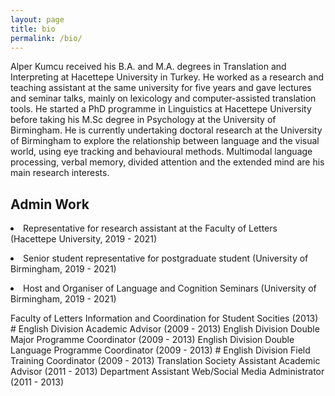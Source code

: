 ```yaml
---
layout: page
title: bio
permalink: /bio/
---
```


Alper Kumcu received his B.A. and M.A. degrees in Translation and Interpreting at Hacettepe University in Turkey. He worked as a research and teaching assistant at the same university for five years and gave lectures and seminar talks, mainly on lexicology and computer-assisted translation tools. He started a PhD programme in Linguistics at Hacettepe University before taking his M.Sc degree in Psychology at the University of Birmingham. He is currently undertaking doctoral research at the University of Birmingham to explore the relationship between language and the visual world, using eye tracking and behavioural methods. Multimodal language processing, verbal memory, divided attention and the extended mind are his main research interests.

<p><h2>Admin Work</h2>
<p><li>Representative for research assistant at the Faculty of Letters (Hacettepe University, 2019 - 2021)</li>
<p><li>Senior student representative for postgraduate student (University of Birmingham, 2019 - 2021)</li>
<p><li>Host and Organiser of Language and Cognition Seminars (University of Birmingham, 2019 - 2021)</li>


Faculty of Letters Information and Coordination for Student Socities (2013) # English Division Academic Advisor (2009 - 2013)
English Division Double Major Programme Coordinator (2009 - 2013)
English Division Double Language Programme Coordinator (2009 - 2013) # English Division Field Training Coordinator (2009 - 2013)
Translation Society Assistant Academic Advisor (2011 - 2013)
Department Assistant Web/Social Media Administrator (2011 - 2013)
